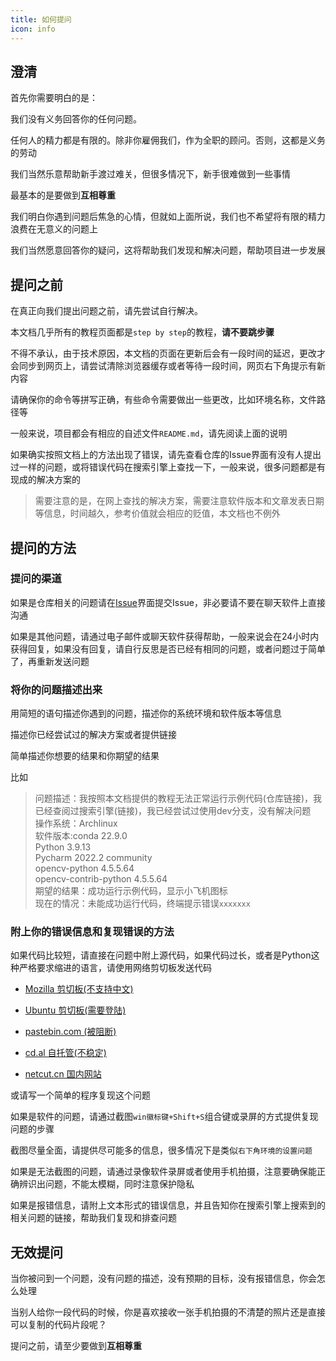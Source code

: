 ```yaml
---
title: 如何提问
icon: info
---
```


## 澄清

首先你需要明白的是：

我们没有义务回答你的任何问题。

任何人的精力都是有限的。除非你雇佣我们，作为全职的顾问。否则，这都是义务的劳动

我们当然乐意帮助新手渡过难关，但很多情况下，新手很难做到一些事情

最基本的是要做到**互相尊重**

我们明白你遇到问题后焦急的心情，但就如上面所说，我们也不希望将有限的精力浪费在无意义的问题上

我们当然愿意回答你的疑问，这将帮助我们发现和解决问题，帮助项目进一步发展

## 提问之前

在真正向我们提出问题之前，请先尝试自行解决。

本文档几乎所有的教程页面都是`step by step`的教程，**请不要跳步骤**

不得不承认，由于技术原因，本文档的页面在更新后会有一段时间的延迟，更改才会同步到网页上，请尝试清除浏览器缓存或者等待一段时间，网页右下角提示有新内容

请确保你的命令等拼写正确，有些命令需要做出一些更改，比如环境名称，文件路径等

一般来说，项目都会有相应的自述文件`README.md`，请先阅读上面的说明

如果确实按照文档上的方法出现了错误，请先查看仓库的Issue界面有没有人提出过一样的问题，或将错误代码在搜索引擎上查找一下，一般来说，很多问题都是有现成的解决方案的

>需要注意的是，在网上查找的解决方案，需要注意软件版本和文章发表日期等信息，时间越久，参考价值就会相应的贬值，本文档也不例外

## 提问的方法

### 提问的渠道

如果是仓库相关的问题请在[Issue](https://github.com/We-Fly/doc/issues)界面提交Issue，非必要请不要在聊天软件上直接沟通

如果是其他问题，请通过电子邮件或聊天软件获得帮助，一般来说会在24小时内获得回复，如果没有回复，请自行反思是否已经有相同的问题，或者问题过于简单了，再重新发送问题

### 将你的问题描述出来

用简短的语句描述你遇到的问题，描述你的系统环境和软件版本等信息

描述你已经尝试过的解决方案或者提供链接

简单描述你想要的结果和你期望的结果

比如

>问题描述：我按照本文档提供的教程无法正常运行示例代码(仓库链接)，我已经查阅过搜索引擎(链接)，我已经尝试过使用dev分支，没有解决问题  
操作系统：Archlinux  
软件版本:conda 22.9.0  
        Python 3.9.13  
        Pycharm 2022.2 community  
        opencv-python 4.5.5.64  
        opencv-contrib-python 4.5.5.64  
期望的结果：成功运行示例代码，显示小飞机图标  
现在的情况：未能成功运行代码，终端提示错误`xxxxxxx`  

### 附上你的错误信息和复现错误的方法

如果代码比较短，请直接在问题中附上源代码，如果代码过长，或者是Python这种严格要求缩进的语言，请使用网络剪切板发送代码

- [Mozilla 剪切板(不支持中文)](https://pastebin.mozilla.org/)

- [Ubuntu 剪切板(需要登陆)](https://pastebin.ubuntu.com/)

- [pastebin.com (被阻断)](https://pastebin.com/)

- [cd.al 自托管(不稳定)](https://cd.al/i)

- [netcut.cn 国内网站](https://netcut.cn/)

或请写一个简单的程序复现这个问题

如果是软件的问题，请通过截图`win徽标键+Shift+S`组合键或录屏的方式提供复现问题的步骤

截图尽量全面，请提供尽可能多的信息，很多情况下是类似`右下角环境的设置问题`

如果是无法截图的问题，请通过录像软件录屏或者使用手机拍摄，注意要确保能正确辨识出问题，不能太模糊，同时注意保护隐私

如果是报错信息，请附上文本形式的错误信息，并且告知你在搜索引擎上搜索到的相关问题的链接，帮助我们复现和排查问题

## 无效提问

当你被问到一个问题，没有问题的描述，没有预期的目标，没有报错信息，你会怎么处理

当别人给你一段代码的时候，你是喜欢接收一张手机拍摄的不清楚的照片还是直接可以复制的代码片段呢？

提问之前，请至少要做到**互相尊重**
